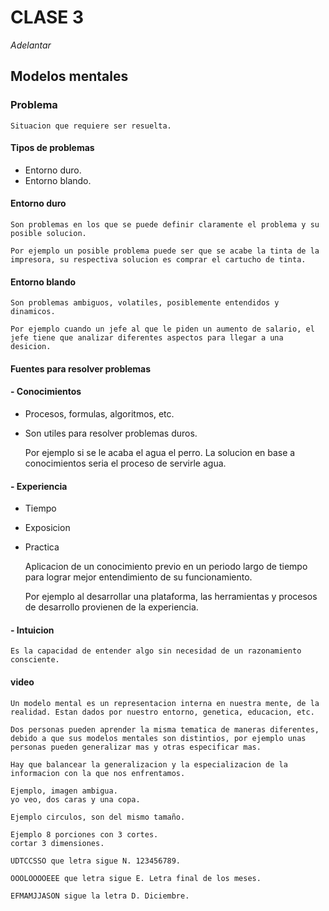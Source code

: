 # CLASE 3

_Adelantar_

## **Modelos mentales**

### **Problema**

    Situacion que requiere ser resuelta.

#### **Tipos de problemas**

- Entorno duro.
- Entorno blando.

#### **Entorno duro**

    Son problemas en los que se puede definir claramente el problema y su posible solucion.

    Por ejemplo un posible problema puede ser que se acabe la tinta de la impresora, su respectiva solucion es comprar el cartucho de tinta. 

#### **Entorno blando**

    Son problemas ambiguos, volatiles, posiblemente entendidos y dinamicos.

    Por ejemplo cuando un jefe al que le piden un aumento de salario, el jefe tiene que analizar diferentes aspectos para llegar a una desicion.

#### **Fuentes para resolver problemas**
#### - Conocimientos

- Procesos, formulas, algoritmos, etc.
- Son utiles para resolver problemas duros.

    Por ejemplo si se le acaba el agua el perro. La solucion en base a conocimientos seria el proceso de servirle agua.

#### - Experiencia

- Tiempo
- Exposicion
- Practica

    Aplicacion de un conocimiento previo en un periodo largo de tiempo para lograr mejor entendimiento de su funcionamiento.

    Por ejemplo al desarrollar una plataforma, las herramientas y procesos de desarrollo provienen de la experiencia.

#### - Intuicion

    Es la capacidad de entender algo sin necesidad de un razonamiento consciente.

#### video

    Un modelo mental es un representacion interna en nuestra mente, de la realidad. Estan dados por nuestro entorno, genetica, educacion, etc.

    Dos personas pueden aprender la misma tematica de maneras diferentes, debido a que sus modelos mentales son distintios, por ejemplo unas personas pueden generalizar mas y otras especificar mas.

    Hay que balancear la generalizacion y la especializacion de la informacion con la que nos enfrentamos.

    Ejemplo, imagen ambigua.
    yo veo, dos caras y una copa.

    Ejemplo circulos, son del mismo tamaño.

    Ejemplo 8 porciones con 3 cortes.
    cortar 3 dimensiones.

    UDTCCSSO que letra sigue N. 123456789.

    OOOLOOOOEEE que letra sigue E. Letra final de los meses.

    EFMAMJJASON sigue la letra D. Diciembre.
